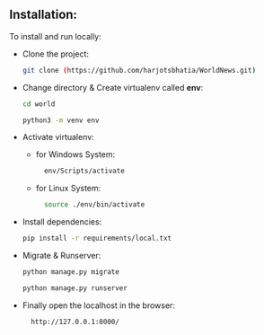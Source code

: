 

## Installation:

To install and run locally:

- Clone the project:

  ```bash
  git clone (https://github.com/harjotsbhatia/WorldNews.git)
  ```

- Change directory & Create virtualenv called **env**:
  ```bash
  cd world
  ```
  ```bash
  python3 -m venv env
  ```

- Activate virtualenv:
  - for Windows System:
    ```bash
      env/Scripts/activate
    ```
  - for Linux System:
    ```bash
      source ./env/bin/activate
    ```

- Install dependencies:
  ```bash
  pip install -r requirements/local.txt
  ```
- Migrate & Runserver:
  ```bash
  python manage.py migrate
  ```
  ```bash
  python manage.py runserver
  ```

- Finally open the localhost in the browser:
  ```bash
    http://127.0.0.1:8000/
  ```
